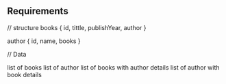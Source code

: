 ## Requirements

// structure
books {
id,
tittle,
publishYear,
author
}

author {
id,
name,
books
}

// Data

list of books
list of author
list of books with author details
list of author with book details
